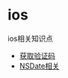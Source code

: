 # ios
ios相关知识点

- [获取验证码](https://github.com/CoderFong/other/blob/master/GetCodeButton.md)
- [NSDate相关](https://github.com/CoderFong/other/blob/master/NSDate.md)
